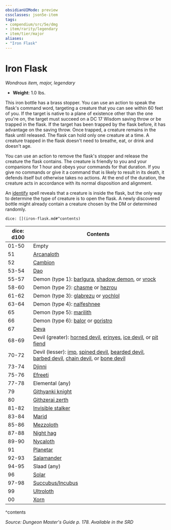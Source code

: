 ```yaml
---
obsidianUIMode: preview
cssclasses: json5e-item
tags:
- compendium/src/5e/dmg
- item/rarity/legendary
- item/tier/major
aliases: 
- "Iron Flask"
---
```

# Iron Flask
*Wondrous item, major, legendary*  

- **Weight**: 1.0 lbs.

This iron bottle has a brass stopper. You can use an action to speak the flask's command word, targeting a creature that you can see within 60 feet of you. If the target is native to a plane of existence other than the one you're on, the target must succeed on a DC 17 Wisdom saving throw or be trapped in the flask. If the target has been trapped by the flask before, it has advantage on the saving throw. Once trapped, a creature remains in the flask until released. The flask can hold only one creature at a time. A creature trapped in the flask doesn't need to breathe, eat, or drink and doesn't age.

You can use an action to remove the flask's stopper and release the creature the flask contains. The creature is friendly to you and your companions for 1 hour and obeys your commands for that duration. If you give no commands or give it a command that is likely to result in its death, it defends itself but otherwise takes no actions. At the end of the duration, the creature acts in accordance with its normal disposition and alignment.

An [identify](Mechanics/spells/identify.md) spell reveals that a creature is inside the flask, but the only way to determine the type of creature is to open the flask. A newly discovered bottle might already contain a creature chosen by the DM or determined randomly.

`dice: [](iron-flask.md#^contents)`

| dice: d100 | Contents |
|------------|----------|
| 01-50 | Empty |
| 51 | [Arcanaloth](Mechanics/bestiary/fiend/arcanaloth.md) |
| 52 | [Cambion](Mechanics/bestiary/fiend/cambion.md) |
| 53-54 | [Dao](Mechanics/bestiary/elemental/dao.md) |
| 55-57 | Demon (type 1): [barlgura](Mechanics/bestiary/fiend/barlgura.md), [shadow demon](Mechanics/bestiary/fiend/shadow-demon.md), or [vrock](Mechanics/bestiary/fiend/vrock.md) |
| 58-60 | Demon (type 2): [chasme](Mechanics/bestiary/fiend/chasme.md) or [hezrou](Mechanics/bestiary/fiend/hezrou.md) |
| 61-62 | Demon (type 3): [glabrezu](Mechanics/bestiary/fiend/glabrezu.md) or [yochlol](Mechanics/bestiary/fiend/yochlol.md) |
| 63-64 | Demon (type 4): [nalfeshnee](Mechanics/bestiary/fiend/nalfeshnee.md) |
| 65 | Demon (type 5): [marilith](Mechanics/bestiary/fiend/marilith.md) |
| 66 | Demon (type 6): [balor](Mechanics/bestiary/fiend/balor.md) or [goristro](Mechanics/bestiary/fiend/goristro.md) |
| 67 | [Deva](Mechanics/bestiary/celestial/deva.md) |
| 68-69 | Devil (greater): [horned devil](Mechanics/bestiary/fiend/horned-devil.md), [erinyes](Mechanics/bestiary/fiend/erinyes.md), [ice devil](Mechanics/bestiary/fiend/ice-devil.md), or [pit fiend](Mechanics/bestiary/fiend/pit-fiend.md) |
| 70-72 | Devil (lesser): [imp](Mechanics/bestiary/fiend/imp.md), [spined devil](Mechanics/bestiary/fiend/spined-devil.md), [bearded devil](Mechanics/bestiary/fiend/bearded-devil.md), [barbed devil](Mechanics/bestiary/fiend/barbed-devil.md), [chain devil](Mechanics/bestiary/fiend/chain-devil.md), or [bone devil](Mechanics/bestiary/fiend/bone-devil.md) |
| 73-74 | [Djinni](Mechanics/bestiary/elemental/djinni.md) |
| 75-76 | [Efreeti](Mechanics/bestiary/elemental/efreeti.md) |
| 77-78 | Elemental (any) |
| 79 | [Githyanki knight](Mechanics/bestiary/humanoid/githyanki-knight.md) |
| 80 | [Githzerai zerth](Mechanics/bestiary/humanoid/githzerai-zerth.md) |
| 81-82 | [Invisible stalker](Mechanics/bestiary/elemental/invisible-stalker.md) |
| 83-84 | [Marid](Mechanics/bestiary/elemental/marid.md) |
| 85-86 | [Mezzoloth](Mechanics/bestiary/fiend/mezzoloth.md) |
| 87-88 | [Night hag](Mechanics/bestiary/fiend/night-hag.md) |
| 89-90 | [Nycaloth](Mechanics/bestiary/fiend/nycaloth.md) |
| 91 | [Planetar](Mechanics/bestiary/celestial/planetar.md) |
| 92-93 | [Salamander](Mechanics/bestiary/elemental/salamander.md) |
| 94-95 | Slaad (any) |
| 96 | [Solar](Mechanics/bestiary/celestial/solar.md) |
| 97-98 | [Succubus/Incubus](Mechanics/bestiary/fiend/succubus.md) |
| 99 | [Ultroloth](Mechanics/bestiary/fiend/ultroloth.md) |
| 00 | [Xorn](Mechanics/bestiary/elemental/xorn.md) |
^contents

*Source: Dungeon Master's Guide p. 178. Available in the <span title='Systems Reference Document (5.1)'>SRD</span>*